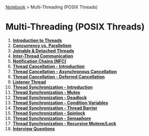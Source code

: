 <a href="../">Notebook</a> > Multi-Threading (POSIX Threads)

# Multi-Threading (POSIX Threads)



1. **<a href="./introduction-to-threads">Introduction to Threads</a>**
1. **<a href="./concurrency-vs-parallelism">Concurrency vs. Parallelism</a>**
1. **<a href="./joinable-and-detached-threads">Joinable & Detached Threads</a>**
1. **<a href="./inter-thread-communication">Inter-Thread Communication</a>**
1. **<a href="./notification-chains">Notification Chains (NFC)</a>**
1. **<a href="./thread-cancellation-introduction">Thread Cancellation - Introduction</a>**
1. **<a href="./thread-cancellation-asynchronous-cancellation">Thread Cancellation - Asynchronous Cancellation</a>**
1. **<a href="./thread-cancellation-deferred-cancellation">Thread Cancellation - Deferred Cancellation</a>**
1. **<a href="./listener-thread">Listener Thread</a>**
1. **<a href="./thread-synchronization-introduction">Thread Synchronization - Introduction</a>**
1. **<a href="./thread-synchronization-mutex">Thread Synchronization - Mutex</a>**
1. **<a href="./thread-synchronization-deadlock">Thread Synchronization - Deadlock</a>**
1. **<a href="./thread-synchronization-condition-variables">Thread Synchronization - Condition Variables</a>**
1. **<a href="./thread-synchronization-thread-barrier">Thread Synchronization - Thread Barrier</a>**
1. **<a href="./thread-synchronization-spinlock">Thread Synchronization - Spinlock</a>**
1. **<a href="./thread-synchronization-semaphore">Thread Synchronization - Semaphore</a>**
1. **<a href="./thread-synchronization-recursive-mutex-lock">Thread Synchronization - Recursive Mutexe/Lock</a>**
1. **<a href="./interview-questions">Interview Questions</a>**
